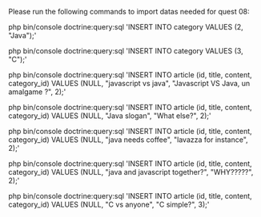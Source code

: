 Please run the following commands to import datas needed for quest 08:

php bin/console doctrine:query:sql 'INSERT INTO category VALUES (2, "Java");'

php bin/console doctrine:query:sql 'INSERT INTO category VALUES (3, "C");'


php bin/console doctrine:query:sql 'INSERT INTO article (id, title, content, category_id) VALUES (NULL, "javascript vs java", "Javascript VS Java, un amalgame ?", 2);'

php bin/console doctrine:query:sql 'INSERT INTO article (id, title, content, category_id) VALUES (NULL, "Java slogan", "What else?", 2);'

php bin/console doctrine:query:sql 'INSERT INTO article (id, title, content, category_id) VALUES (NULL, "java needs coffee", "lavazza for instance", 2);'

php bin/console doctrine:query:sql 'INSERT INTO article (id, title, content, category_id) VALUES (NULL, "java and javascript together?", "WHY?????", 2);'

php bin/console doctrine:query:sql 'INSERT INTO article (id, title, content, category_id) VALUES (NULL, "C vs anyone", "C simple?", 3);'